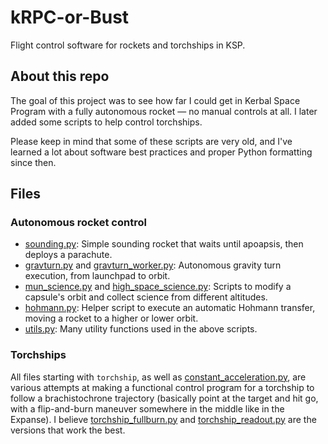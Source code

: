 # kRPC-or-Bust
Flight control software for rockets and torchships in KSP.

## About this repo

The goal of this project was to see how far I could get in Kerbal Space Program with a fully autonomous rocket — no manual controls at all. I later added some scripts to help control torchships.

Please keep in mind that some of these scripts are very old, and I've learned a lot about software best practices and proper Python formatting since then.

## Files

### Autonomous rocket control

* [sounding.py](sounding.py): Simple sounding rocket that waits until apoapsis, then deploys a parachute.
* [gravturn.py](gravturn.py) and [gravturn_worker.py](gravturn_worker.py): Autonomous gravity turn execution, from launchpad to orbit.
* [mun_science.py](mun_science.py) and [high_space_science.py](high_space_science.py): Scripts to modify a capsule's orbit and collect science from different altitudes.
* [hohmann.py](hohmann.py): Helper script to execute an automatic Hohmann transfer, moving a rocket to a higher or lower orbit.
* [utils.py](utils.py): Many utility functions used in the above scripts.

### Torchships

All files starting with `torchship`, as well as [constant_acceleration.py](constant_acceleration.py), are various attempts at making a functional control program for a torchship to follow a brachistochrone trajectory (basically point at the target and hit go, with a flip-and-burn maneuver somewhere in the middle like in the Expanse). I believe [torchship_fullburn.py](torchship_fullburn.py) and [torchship_readout.py](torchship_readout.py) are the versions that work the best.
